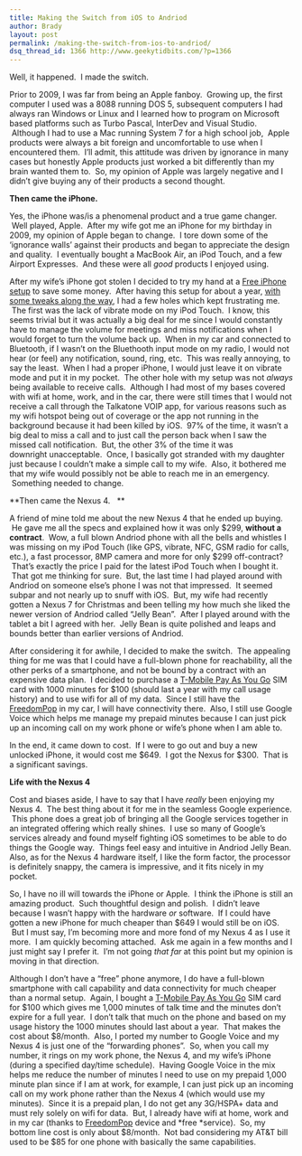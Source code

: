 ```yaml
---
title: Making the Switch from iOS to Andriod
author: Brady
layout: post
permalink: /making-the-switch-from-ios-to-andriod/
dsq_thread_id: 1366 http://www.geekytidbits.com/?p=1366
---
```

Well, it happened.  I made the switch.

Prior to 2009, I was far from being an Apple fanboy.  Growing up, the first computer I used was a 8088 running DOS 5, subsequent computers I had always ran Windows or Linux and I learned how to program on Microsoft based platforms such as Turbo Pascal, InterDev and Visual Studio.  Although I had to use a Mac running System 7 for a high school job,  Apple products were always a bit foreign and uncomfortable to use when I encountered them.  I&#8217;ll admit, this attitude was driven by ignorance in many cases but honestly Apple products just worked a bit differently than my brain wanted them to.  So, my opinion of Apple was largely negative and I didn&#8217;t give buying any of their products a second thought.

**Then came the iPhone.**

Yes, the iPhone was/is a phenomenal product and a true game changer.  Well played, Apple.  After my wife got me an iPhone for my birthday in 2009, my opinion of Apple began to change.  I tore down some of the &#8216;ignorance walls&#8217; against their products and began to appreciate the design and quality.  I eventually bought a MacBook Air, an iPod Touch, and a few Airport Expresses.  And these were all *good* products I enjoyed using.

After my wife&#8217;s iPhone got stolen I decided to try my hand at a [Free iPhone setup][1] to save some money.  After having this setup for about a year, [with some tweaks along the way][2], I had a few holes which kept frustrating me.  The first was the lack of vibrate mode on my iPod Touch.  I know, this seems trivial but it was actually a big deal for me since I would constantly have to manage the volume for meetings and miss notifications when I would forget to turn the volume back up.  When in my car and connected to Bluetooth, if I wasn&#8217;t on the Bluethooth input mode on my radio, I would not hear (or feel) any notification, sound, ring, etc.  This was really annoying, to say the least.  When I had a proper iPhone, I would just leave it on vibrate mode and put it in my pocket.  The other hole with my setup was not *always* being available to receive calls.  Although I had most of my bases covered with wifi at home, work, and in the car, there were still times that I would not receive a call through the Talkatone VOIP app, for various reasons such as my wifi hotspot being out of coverage or the app not running in the background because it had been killed by iOS.  97% of the time, it wasn&#8217;t a big deal to miss a call and to just call the person back when I saw the missed call notification.  But, the other 3% of the time it was downright unacceptable.  Once, I basically got stranded with my daughter just because I couldn&#8217;t make a simple call to my wife.  Also, it bothered me that my wife would possibly not be able to reach me in an emergency.  Something needed to change.

**Then came the Nexus 4.   **

A friend of mine told me about the new Nexus 4 that he ended up buying.  He gave me all the specs and explained how it was only $299, **without a contract**.  Wow, a full blown Andriod phone with all the bells and whistles I was missing on my iPod Touch (like GPS, vibrate, NFC, GSM radio for calls, etc.), a fast processor, 8MP camera and more for only $299 off-contract?  That&#8217;s exactly the price I paid for the latest iPod Touch when I bought it.  That got me thinking for sure.  But, the last time I had played around with Andriod on someone else&#8217;s phone I was not that impressed.  It seemed subpar and not nearly up to snuff with iOS.  But, my wife had recently gotten a Nexus 7 for Christmas and been telling my how much she liked the newer version of Andriod called &#8220;Jelly Bean&#8221;.  After I played around with the tablet a bit I agreed with her.  Jelly Bean is quite polished and leaps and bounds better than earlier versions of Andriod.

After considering it for awhile, I decided to make the switch.  The appealing thing for me was that I could have a full-blown phone for reachability, all the other perks of a smartphone, and not be bound by a contract with an expensive data plan.  I decided to purchase a <a href="http://prepaid-phones.t-mobile.com/pay-as-you-go-plans" target="_blank">T-Mobile Pay As You Go</a> SIM card with 1000 minutes for $100 (should last a year with my call usage history) and to use wifi for all of my data.  Since I still have the [FreedomPop][2] in my car, I will have connectivity there.  Also, I still use Google Voice which helps me manage my prepaid minutes because I can just pick up an incoming call on my work phone or wife&#8217;s phone when I am able to.

In the end, it came down to cost.  If I were to go out and buy a new unlocked iPhone, it would cost me $649.  I got the Nexus for $300.  That is a significant savings.

**Life with the Nexus 4**

Cost and biases aside, I have to say that I have *really* been enjoying my Nexus 4.  The best thing about it for me in the seamless Google experience.  This phone does a great job of bringing all the Google services together in an integrated offering which really shines.  I use so many of Google&#8217;s services already and found myself fighting iOS sometimes to be able to do things the Google way.  Things feel easy and intuitive in Andriod Jelly Bean. Also, as for the Nexus 4 hardware itself, I like the form factor, the processor is definitely snappy, the camera is impressive, and it fits nicely in my pocket.

So, I have no ill will towards the iPhone or Apple.  I think the iPhone is still an amazing product.  Such thoughtful design and polish.  I didn&#8217;t leave because I wasn&#8217;t happy with the hardware *or* software.  If I could have gotten a new iPhone for much cheaper than $649 I would still be on iOS.  But I must say, I&#8217;m becoming more and more fond of my Nexus 4 as I use it more.  I am quickly becoming attached.  Ask me again in a few months and I just might say I prefer it.  I&#8217;m not going *that far* at this point but my opinion is moving in that direction.

Although I don&#8217;t have a &#8220;free&#8221; phone anymore, I do have a full-blown smartphone with call capability and data connectivity for much cheaper than a normal setup.  Again, I bought a <a href="http://prepaid-phones.t-mobile.com/pay-as-you-go-plans" target="_blank">T-Mobile Pay As You Go</a> SIM card for $100 which gives me 1,000 minutes of talk time and the minutes don&#8217;t expire for a full year.  I don&#8217;t talk that much on the phone and based on my usage history the 1000 minutes should last about a year.  That makes the cost about $8/month.  Also, I ported my number to Google Voice and my Nexus 4 is just one of the &#8220;forwarding phones&#8221;.  So, when you call my number, it rings on my work phone, the Nexus 4, and my wife&#8217;s iPhone (during a specified day/time schedule).  Having Google Voice in the mix helps me reduce the number of minutes I need to use on my prepaid 1,000 minute plan since if I am at work, for example, I can just pick up an incoming call on my work phone rather than the Nexus 4 (which would use my minutes).  Since it is a prepaid plan, I do not get any 3G/HSPA+ data and must rely solely on wifi for data.  But, I already have wifi at home, work and in my car (thanks to <a href="http://www.freedompop.com/" target="_blank">FreedomPop</a> device and *free *service).  So, my bottom line cost is only about $8/month.  Not bad considering my AT&T bill used to be $85 for one phone with basically the same capabilities.

 [1]: /free-iphone-setup/
 [2]: /my-free-iphone-setup-2-0/
